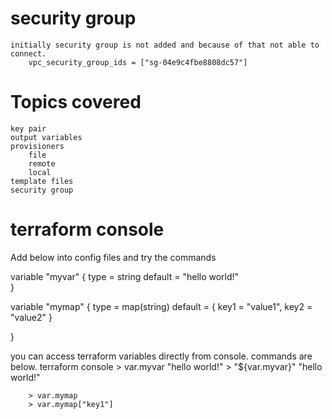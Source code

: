 
# security group
    initially security group is not added and because of that not able to connect.
        vpc_security_group_ids = ["sg-04e9c4fbe8808dc57"]

# Topics covered
    key pair
    output variables
    provisioners
        file
        remote
        local
    template files
    security group

# terraform console
Add below into config files and try the commands

variable "myvar" {
    type = string
    default = "hello world!"  
}

variable "mymap" {
    type = map(string)
     default = {
    key1 = "value1",
    key2 = "value2"
  }
  
}

you can access terraform variables directly from console. commands are below.
        terraform console
        > var.myvar
            "hello world!"
        > "${var.myvar}"
            "hello world!"

        > var.mymap
        > var.mymap["key1"]            